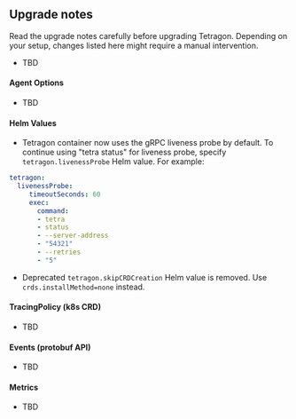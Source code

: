 ## Upgrade notes

Read the upgrade notes carefully before upgrading Tetragon.
Depending on your setup, changes listed here might require a manual intervention.

* TBD

#### Agent Options

* TBD

#### Helm Values

* Tetragon container now uses the gRPC liveness probe by default. To continue using "tetra status" for liveness probe,
specify `tetragon.livenessProbe` Helm value. For example:
```yaml
tetragon:
  livenessProbe:
     timeoutSeconds: 60
     exec:
       command:
       - tetra
       - status
       - --server-address
       - "54321"
       - --retries
       - "5"
```
* Deprecated `tetragon.skipCRDCreation` Helm value is removed. Use `crds.installMethod=none` instead.

#### TracingPolicy (k8s CRD)

* TBD

#### Events (protobuf API)

* TBD

#### Metrics

* TBD
